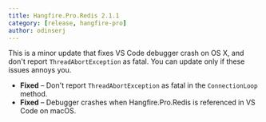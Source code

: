 ```yaml
---
title: Hangfire.Pro.Redis 2.1.1
category: [release, hangfire-pro]
author: odinserj
---
```


This is a minor update that fixes VS Code debugger crash on OS X, and don't report `ThreadAbortException` as
fatal. You can update only if these issues annoys you.

* **Fixed** – Don't report `ThreadAbortException` as fatal in the `ConnectionLoop` method.
* **Fixed** – Debugger crashes when Hangfire.Pro.Redis is referenced in VS Code on macOS.
